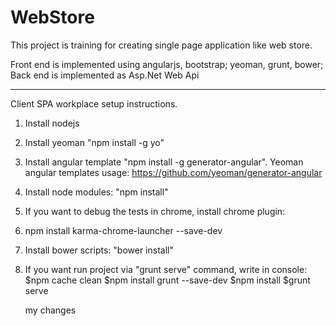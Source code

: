 # WebStore
This project is training for creating single page application like web store.

Front end is implemented using angularjs, bootstrap; yeoman, grunt, bower;
Back end is implemented as Asp.Net Web Api

---------------------------------------------
Client SPA workplace setup instructions.

1. Install nodejs
2. Install yeoman "npm install -g yo"
3. Install angular template "npm install -g generator-angular". Yeoman angular templates usage: https://github.com/yeoman/generator-angular
4. Install node modules: "npm install"
5. If you want to debug the tests in chrome, install chrome plugin: 
6. npm install karma-chrome-launcher --save-dev
7. Install bower scripts: "bower install" 

8. If you want run project via "grunt serve" command, write in console:
	$npm cache clean 
	$npm install grunt --save-dev
	$npm install
	$grunt serve

	my changes

